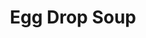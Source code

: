 ---
path: Egg Drop Soup
title: Egg Drop Soup
category: Soup
price: '2.50'
smallPrice: '1.35'
description: 'Egg drop soup description'
---